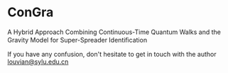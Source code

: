 # ConGra
A Hybrid Approach Combining Continuous-Time Quantum Walks and the Gravity Model for Super-Spreader Identiﬁcation


If you have any confusion, don't hesitate to get in touch with the author
louvian@sylu.edu.cn

